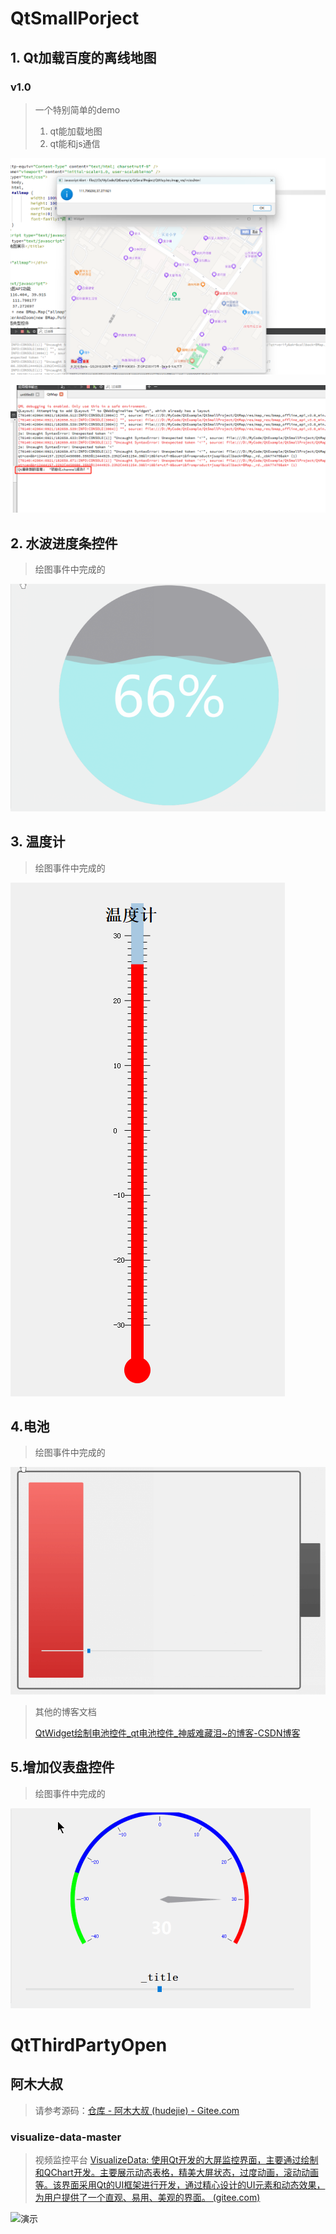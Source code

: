 # QtSmallPorject





## 1. Qt加载百度的离线地图



### v1.0

> 一个特别简单的demo
>
> 1. qt能加载地图
> 2. qt能和js通信

![image-20230921182224123](./ReadMe.assets/image-20230921182224123.png)





![image-20230921182744710](./ReadMe.assets/image-20230921182744710.png)







## 2. 水波进度条控件

> 绘图事件中完成的



![screenshots](./ReadMe.assets/screenshots.gif)













## 3. 温度计

> 绘图事件中完成的

![image-20231008144122730](./ReadMe.assets/image-20231008144122730.png)







## 4.电池

> 绘图事件中完成的



![battery](./ReadMe.assets/battery.gif)





> 其他的博客文档
>
> [QtWidget绘制电池控件_qt电池控件_神威难藏泪~的博客-CSDN博客](https://blog.csdn.net/Thinking777/article/details/128766542)















## 5.增加仪表盘控件

> 绘图事件中完成的

![dashboard](./ReadMe.assets/dashboard.gif)

















# QtThirdPartyOpen













## 阿木大叔

> 请参考源码：[仓库 - 阿木大叔 (hudejie) - Gitee.com](https://gitee.com/hudejie/projects)





### visualize-data-master

> 视频监控平台  [VisualizeData: 使用Qt开发的大屏监控界面，主要通过绘制和QChart开发。主要展示动态表格，精美大屏状态，过度动画，滚动动画等。该界面采用Qt的UI框架进行开发，通过精心设计的UI元素和动态效果，为用户提供了一个直观、易用、美观的界面。 (gitee.com)](https://gitee.com/hudejie/visualize-data)



![演示](./ReadMe.assets/演示.gif)























































